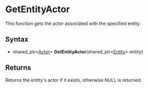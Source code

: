 # GetEntityActor

This function gets the actor associated with the specified entity.

## Syntax

- shared_ptr<[Actor](Actor.md)\> **GetEntityActor**(shared_ptr<[Entity](Entity.md)\> entity)

## Returns

Returns the entity's actor if it exists, otherwise NULL is returned.
